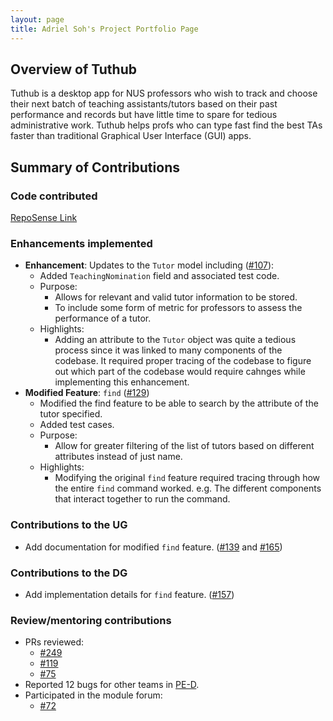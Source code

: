 ```yaml
---
layout: page
title: Adriel Soh's Project Portfolio Page
---
```

## Overview of Tuthub
Tuthub is a desktop app for NUS professors who wish to track and choose their next batch of teaching assistants/tutors based on their past performance and records but have little time to spare for tedious administrative work. Tuthub helps profs who can type fast find the best TAs faster than traditional Graphical User Interface (GUI) apps.

## Summary of Contributions
### Code contributed
[RepoSense Link](https://nus-cs2103-ay2223s1.github.io/tp-dashboard/?search=leirdas&breakdown=true)

### Enhancements implemented
- **Enhancement**: Updates to the `Tutor` model including ([#107](https://github.com/AY2223S1-CS2103T-T15-3/tp/pull/107)):
  - Added `TeachingNomination` field and associated test code.
  - Purpose:
    - Allows for relevant and valid tutor information to be stored.
    - To include some form of metric for professors to assess the performance of a tutor.
  - Highlights:
    - Adding an attribute to the `Tutor` object was quite a tedious process since it was linked to many components of the codebase. It required proper tracing of the codebase to figure out which part of the codebase would require cahnges while implementing this enhancement.
- **Modified Feature**: `find` ([#129](https://github.com/AY2223S1-CS2103T-T15-3/tp/pull/129))
  - Modified the find feature to be able to search by the attribute of the tutor specified.
  - Added test cases.
  - Purpose:
    - Allow for greater filtering of the list of tutors based on different attributes instead of just name.
  - Highlights:
    - Modifying the original `find` feature required tracing through how the entire `find` command worked. e.g. The different components that interact together to run the command.

### Contributions to the UG
- Add documentation for modified `find` feature. ([#139](https://github.com/AY2223S1-CS2103T-T15-3/tp/pull/139) and [#165](https://github.com/AY2223S1-CS2103T-T15-3/tp/pull/165))

### Contributions to the DG
- Add implementation details for `find` feature. ([#157](https://github.com/AY2223S1-CS2103T-T15-3/tp/pull/157))

### Review/mentoring contributions
- PRs reviewed:
  - [#249](https://github.com/AY2223S1-CS2103T-T15-3/tp/pull/249)
  - [#119](https://github.com/AY2223S1-CS2103T-T15-3/tp/pull/119)
  - [#75](https://github.com/AY2223S1-CS2103T-T15-3/tp/pull/75)
- Reported 12 bugs for other teams in [PE-D](https://github.com/leirdas/ped/issues).
- Participated in the module forum:
  - [#72](https://github.com/nus-cs2103-AY2223S1/forum/issues/72)
